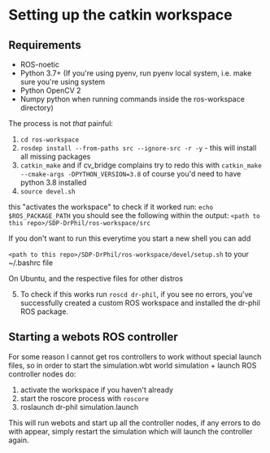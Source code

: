 
# Setting up the catkin workspace

## Requirements

- ROS-noetic
- Python 3.7+ (If you're using pyenv, run pyenv local system, i.e. make sure you're using system 
- Python OpenCV 2
- Numpy 
python when running commands inside the ros-workspace directory)

The process is not *that* painful:


1. `cd ros-workspace`
2. `rosdep install --from-paths src --ignore-src -r -y` - this will install all missing packages 
3. `catkin_make` and if cv_bridge complains try to redo this with `catkin_make --cmake-args -DPYTHON_VERSION=3.8` of course you'd need to have python 3.8 installed
4. `source devel.sh`

this "activates the workspace" to check if it worked run: `echo $ROS_PACKAGE_PATH`
you should see the following within the output:
`<path to this repo>/SDP-DrPhil/ros-workspace/src`

If you don't want to run this everytime you start a new shell you can add 

`<path to this repo>/SDP-DrPhil/ros-workspace/devel/setup.sh` to your ~/.bashrc file

On Ubuntu, and the respective files for other distros

5. To check if this works run `roscd dr-phil`, if you see no errors, you've successfully created a custom ROS workspace and installed the dr-phil ROS package.


## Starting a webots ROS controller 

For some reason I cannot get ros controllers to work without special launch files, so in order to start the simulation.wbt world simulation + launch ROS controller nodes do:

1. activate the workspace if you haven't already
2. start the roscore process with `roscore`
3. roslaunch dr-phil simulation.launch

This will run webots and start up all the controller nodes, if any errors to do with <extern> appear, simply restart the simulation which will launch the controller again. 

